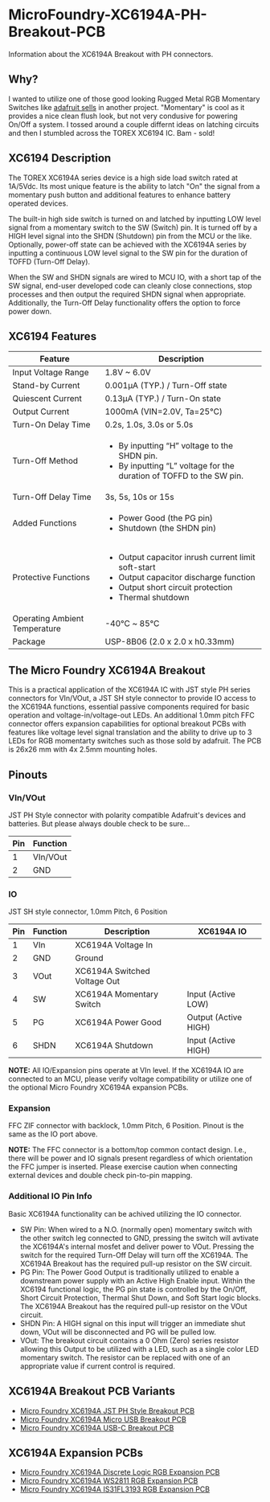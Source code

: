 # MicroFoundry-XC6194A-PH-Breakout-PCB
Information about the XC6194A Breakout with PH connectors.

## Why?
I wanted to utilize one of those good looking Rugged Metal RGB Momentary Switches like [adafruit sells](https://www.adafruit.com/product/3350) in another project. "Momentary" is cool as it provides a nice clean flush look, but not very condusive for powering On/Off a system. I tossed around a couple differnt ideas on latching circuits and then I stumbled across the TOREX XC6194 IC. Bam - sold! 

## XC6194 Description
The TOREX XC6194A series device is a high side load switch rated at 1A/5Vdc. Its most unique feature is the ability to latch "On" the signal from a momentary push button and additional features to enhance battery operated devices.

The built-in high side switch is turned on and latched by inputting LOW level signal from a momentary switch to the SW (Switch) pin. It is turned off by a HIGH level signal into the SHDN (Shutdown) pin from the MCU or the like. Optionally, power-off state can be achieved with the XC6194A series by inputting a continuous LOW level signal to the SW pin for the duration of TOFFD (Turn-Off Delay).

When the SW and SHDN signals are wired to MCU IO, with a short tap of the SW signal, end-user developed code can cleanly close connections, stop processes and then output the required SHDN signal when appropriate. Additionally, the Turn-Off Delay functionality offers the option to force power down.

## XC6194 Features

| Feature              | Description                     |
| -------------------- | ------------------------------- |
| Input Voltage Range  | 1.8V ~ 6.0V                     |
| Stand-by Current     | 0.001μA (TYP.) / Turn-Off state |
| Quiescent Current    | 0.13μA (TYP.) / Turn-On state   |
| Output Current       | 1000mA (VIN=2.0V, Ta=25℃)      |
| Turn-On Delay Time   | 0.2s, 1.0s, 3.0s or 5.0s        |
| Turn-Off Method      | <ul><li>By inputting “H” voltage to the SHDN pin.</li><li>By inputting “L” voltage for the duration of TOFFD to the SW pin.</li></ul>|
| Turn-Off Delay Time  | 3s, 5s, 10s or 15s |
| Added Functions      | <ul><li>Power Good (the PG pin)</li><li>Shutdown (the SHDN pin)</li></ul>|
| Protective Functions | <ul><li>Output capacitor inrush current limit soft-start</li><li>Output capacitor discharge function</li><li>Output short circuit protection</li><li>Thermal shutdown</li></ul>|
| Operating Ambient Temperature | -40℃ ~ 85℃ | 
| Package | USP-8B06 (2.0 x 2.0 x h0.33mm) |

## The Micro Foundry XC6194A Breakout
This is a practical application of the XC6194A IC with JST style PH series connectors for VIn/VOut, a JST SH style connector to provide IO access to the XC6194A functions, essential passive components required for basic operation and voltage-in/voltage-out LEDs. An additional 1.0mm pitch FFC connector offers expansion capabilities for optional breakout PCBs with features like voltage level signal translation and the ability to drive up to 3 LEDs for RGB momentarty switches such as those sold by adafruit. The PCB is 26x26 mm with 4x 2.5mm mounting holes.

## Pinouts
### VIn/VOut
JST PH Style connector with polarity compatible Adafruit's devices and batteries. But please always double check to be sure...

| Pin | Function |
| --- | -------- |
| 1 | VIn/VOut |
| 2 | GND |

### IO
JST SH style connector, 1.0mm Pitch, 6 Position

| Pin | Function | Description | XC6194A IO |
| --- | -------- | ----------- | ---------- |
| 1 | VIn | XC6194A Voltage In | |
| 2 | GND | Ground | |
| 3 | VOut | XC6194A Switched Voltage Out | |
| 4 | SW | XC6194A Momentary Switch | Input (Active LOW) |
| 5 | PG | XC6194A Power Good | Output (Active HIGH) |
| 6 | SHDN | XC6194A Shutdown | Input (Active HIGH) |

**NOTE:** All IO/Expansion pins operate at VIn level. If the XC6194A IO are connected to an MCU, please verify voltage compatibility or utilize one of the optional Micro Foundry XC6194A expansion PCBs.

### Expansion
FFC ZIF connector with backlock, 1.0mm Pitch, 6 Position. Pinout is the same as the IO port above.

**NOTE:** The FFC connector is a bottom/top common contact design. I.e., there will be power and IO signals present regardless of which orientation the FFC jumper is inserted. Please exercise caution when connecting external devices and double check pin-to-pin mapping.

### Additional IO Pin Info
Basic XC6194A functionality can be achived utilizing the IO connector.
- SW Pin: When wired to a N.O. (normally open) momentary switch with the other switch leg connected to GND, pressing the switch will avtivate the XC6194A's internal mosfet and deliver power to VOut. Pressing the switch for the required Turn-Off Delay will turn off the XC6194A. The XC6194A Breakout has the required pull-up resistor on the SW circuit. 
- PG Pin: The Power Good Output is traditionally utilized to enable a downstream power supply with an Active High Enable input. Within the XC6194 functional logic, the PG pin state is controlled by the On/Off, Short Circuit Protection, Thermal Shut Down, and Soft Start logic blocks. The XC6194A Breakout has the required pull-up resistor on the VOut circuit.
- SHDN Pin: A HIGH signal on this input will trigger an immediate shut down, VOut will be disconnected and PG will be pulled low.
- VOut: The breakout circuit contains a 0 Ohm (Zero) series resistor allowing this Output to be utilized with a LED, such as a single color LED momentary switch. The resistor can be replaced with one of an appropriate value if current control is required.

## XC6194A Breakout PCB Variants
- [Micro Foundry XC6194A JST PH Style Breakout PCB](https://github.com/microfoundry/MicroFoundry-XC6194A-PH-Breakout-PCB)
- [Micro Foundry XC6194A Micro USB Breakout PCB](https://github.com/microfoundry/MicroFoundry-XC6194A-Micro-USB-Breakout-PCB)
- [Micro Foundry XC6194A USB-C Breakout PCB](https://github.com/microfoundry/MicroFoundry-XC6194A-USB-C-Breakout-PCB)

## XC6194A Expansion PCBs
- [Micro Foundry XC6194A Discrete Logic RGB Expansion PCB](https://github.com/microfoundry/MicroFoundry-XC6194A-Discrete-Logic-Expansion-PCB)
- [Micro Foundry XC6194A WS2811 RGB Expansion PCB](https://github.com/microfoundry/MicroFoundry-XC6194A-WS2811-Expansion-PCB)
- [Micro Foundry XC6194A IS31FL3193 RGB Expansion PCB](https://github.com/microfoundry/MicroFoundry-XC6194A-IS31FL3193-Expansion-PCB)
